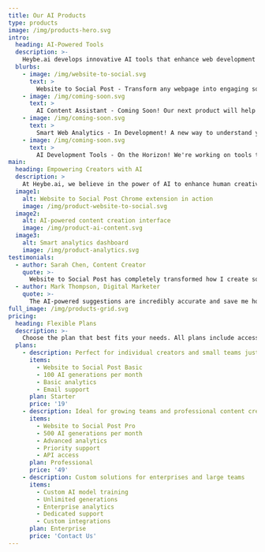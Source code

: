 ```yaml
---
title: Our AI Products
type: products
image: /img/products-hero.svg
intro:
  heading: AI-Powered Tools
  description: >-
    Heybe.ai develops innovative AI tools that enhance web development and content creation workflows. Our products are designed to be intuitive, efficient, and accessible to everyone from individual creators to enterprise teams.
  blurbs:
    - image: /img/website-to-social.svg
      text: >
        Website to Social Post - Transform any webpage into engaging social media content with our AI-powered Chrome extension. Perfect for content creators, marketers, and social media managers who want to streamline their content creation process.
    - image: /img/coming-soon.svg
      text: >
        AI Content Assistant - Coming Soon! Our next product will help you generate, edit, and optimize content using advanced AI models. Stay tuned for early access and updates.
    - image: /img/coming-soon.svg
      text: >
        Smart Web Analytics - In Development! A new way to understand your website's performance using AI-driven insights and recommendations. Join our waitlist to be the first to know when it launches.
    - image: /img/coming-soon.svg
      text: >
        AI Development Tools - On the Horizon! We're working on tools that will help developers write better code, automate testing, and optimize performance. Subscribe to our newsletter for updates.
main:
  heading: Empowering Creators with AI
  description: >
    At Heybe.ai, we believe in the power of AI to enhance human creativity and productivity. Our tools are built with state-of-the-art technology while maintaining a focus on user privacy and ethical AI practices.
  image1:
    alt: Website to Social Post Chrome extension in action
    image: /img/product-website-to-social.svg
  image2:
    alt: AI-powered content creation interface
    image: /img/product-ai-content.svg
  image3:
    alt: Smart analytics dashboard
    image: /img/product-analytics.svg
testimonials:
  - author: Sarah Chen, Content Creator
    quote: >-
      Website to Social Post has completely transformed how I create social media content. It's like having a professional social media team at your fingertips.
  - author: Mark Thompson, Digital Marketer
    quote: >-
      The AI-powered suggestions are incredibly accurate and save me hours of work. Heybe.ai's tools have become an essential part of my daily workflow.
full_image: /img/products-grid.svg
pricing:
  heading: Flexible Plans
  description: >-
    Choose the plan that best fits your needs. All plans include access to our AI tools, regular updates, and dedicated support.
  plans:
    - description: Perfect for individual creators and small teams just getting started.
      items:
        - Website to Social Post Basic
        - 100 AI generations per month
        - Basic analytics
        - Email support
      plan: Starter
      price: '19'
    - description: Ideal for growing teams and professional content creators
      items:
        - Website to Social Post Pro
        - 500 AI generations per month
        - Advanced analytics
        - Priority support
        - API access
      plan: Professional
      price: '49'
    - description: Custom solutions for enterprises and large teams
      items:
        - Custom AI model training
        - Unlimited generations
        - Enterprise analytics
        - Dedicated support
        - Custom integrations
      plan: Enterprise
      price: 'Contact Us'
---
```



